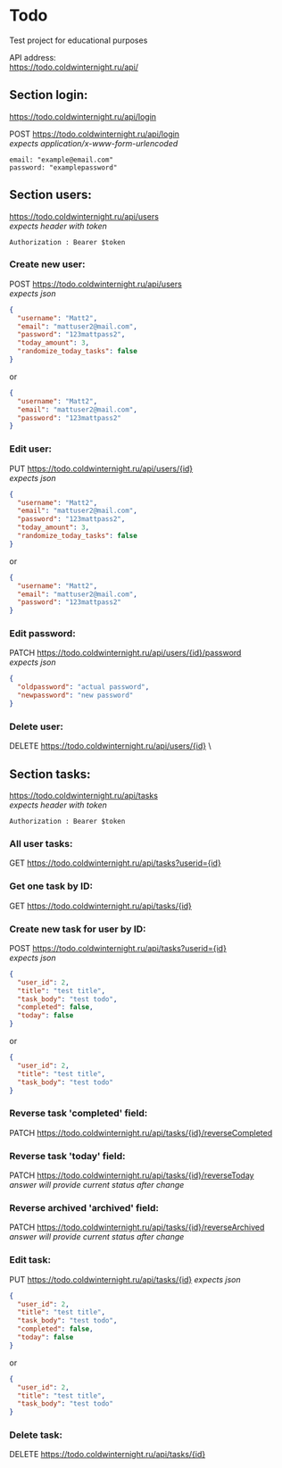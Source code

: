 # Todo
Test project for educational purposes

API address:\
https://todo.coldwinternight.ru/api/

## Section login:
https://todo.coldwinternight.ru/api/login

POST https://todo.coldwinternight.ru/api/login \
*expects application/x-www-form-urlencoded*
```
email: "example@email.com"
password: "examplepassword"
```

## Section users:
https://todo.coldwinternight.ru/api/users \
*expects header with token*
```
Authorization : Bearer $token
```


### Create new user:
POST https://todo.coldwinternight.ru/api/users \
*expects json*
```json
{
  "username": "Matt2",
  "email": "mattuser2@mail.com",
  "password": "123mattpass2",
  "today_amount": 3,
  "randomize_today_tasks": false
}
```
or
```json
{
  "username": "Matt2",
  "email": "mattuser2@mail.com",
  "password": "123mattpass2"
}
```

### Edit user:
PUT https://todo.coldwinternight.ru/api/users/{id} \
*expects json*
```json
{
  "username": "Matt2",
  "email": "mattuser2@mail.com",
  "password": "123mattpass2",
  "today_amount": 3,
  "randomize_today_tasks": false
}
```
or
```json
{
  "username": "Matt2",
  "email": "mattuser2@mail.com",
  "password": "123mattpass2"
}
```

### Edit password:
PATCH https://todo.coldwinternight.ru/api/users/{id}/password \
*expects json*
```json
{
  "oldpassword": "actual password",
  "newpassword": "new password"
}
```

### Delete user:
DELETE https://todo.coldwinternight.ru/api/users/{id} \


## Section tasks:
https://todo.coldwinternight.ru/api/tasks \
*expects header with token*
```
Authorization : Bearer $token
```


### All user tasks:
GET https://todo.coldwinternight.ru/api/tasks?userid={id}

### Get one task by ID:
GET https://todo.coldwinternight.ru/api/tasks/{id}

### Create new task for user by ID:
POST https://todo.coldwinternight.ru/api/tasks?userid={id} \
*expects json*
```json
{
  "user_id": 2,
  "title": "test title",
  "task_body": "test todo",
  "completed": false,
  "today": false
}
```
or
```json
{
  "user_id": 2,
  "title": "test title",
  "task_body": "test todo"
}
```

### Reverse task 'completed' field:
PATCH https://todo.coldwinternight.ru/api/tasks/{id}/reverseCompleted

### Reverse task 'today' field:
PATCH https://todo.coldwinternight.ru/api/tasks/{id}/reverseToday \
*answer will provide current status after change*

### Reverse archived 'archived' field:
PATCH https://todo.coldwinternight.ru/api/tasks/{id}/reverseArchived \
*answer will provide current status after change*

### Edit task:
PUT https://todo.coldwinternight.ru/api/tasks/{id}
*expects json*
```json
{
  "user_id": 2,
  "title": "test title",
  "task_body": "test todo",
  "completed": false,
  "today": false
}
```
or
```json
{
  "user_id": 2,
  "title": "test title",
  "task_body": "test todo"
}
```

### Delete task:
DELETE https://todo.coldwinternight.ru/api/tasks/{id}